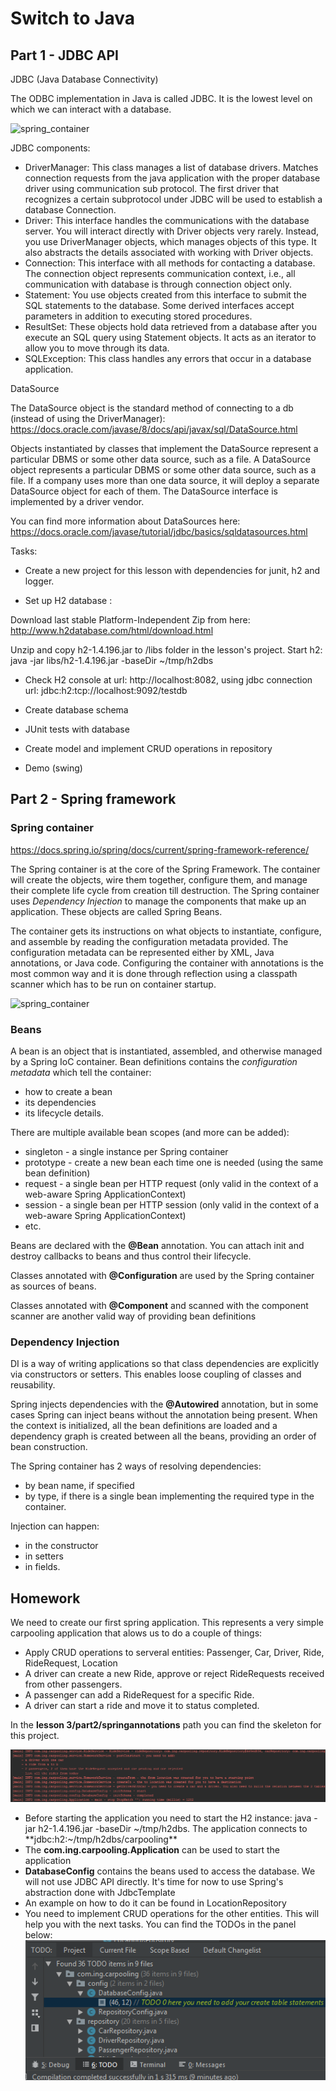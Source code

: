 # Switch to Java
## Part 1 - JDBC API

JDBC (Java Database Connectivity)

The ODBC implementation in Java is called JDBC. It is the lowest level on which we can interact with a database.

![spring_container](https://camo.githubusercontent.com/5274e7e9a0309a7288660d472f822ede1127c7f3/68747470733a2f2f7777772e7475746f7269616c73706f696e742e636f6d2f6a6462632f696d616765732f6a6462632d6172636869746563747572652e6a7067)

JDBC components:
* DriverManager: This class manages a list of database drivers. Matches connection requests from the java application with the proper database driver using communication sub protocol. The first driver that recognizes a certain subprotocol under JDBC will be used to establish a database Connection.
* Driver: This interface handles the communications with the database server. You will interact directly with Driver objects very rarely. Instead, you use DriverManager objects, which manages objects of this type. It also abstracts the details associated with working with Driver objects.
* Connection: This interface with all methods for contacting a database. The connection object represents communication context, i.e., all communication with database is through connection object only.
* Statement: You use objects created from this interface to submit the SQL statements to the database. Some derived interfaces accept parameters in addition to executing stored procedures.
* ResultSet: These objects hold data retrieved from a database after you execute an SQL query using Statement objects. It acts as an iterator to allow you to move through its data.
* SQLException: This class handles any errors that occur in a database application.

DataSource

The DataSource object is the standard method of connecting to a db (instead of using the DriverManager): https://docs.oracle.com/javase/8/docs/api/javax/sql/DataSource.html

Objects instantiated by classes that implement the DataSource represent a particular DBMS or some other data source, such as a file. A DataSource object represents a particular DBMS or some other data source, such as a file. If a company uses more than one data source, it will deploy a separate DataSource object for each of them. The DataSource interface is implemented by a driver vendor.

You can find more information about DataSources here: https://docs.oracle.com/javase/tutorial/jdbc/basics/sqldatasources.html

Tasks:
* Create a new project for this lesson with dependencies for junit, h2 and logger.
        
* Set up H2 database :

 Download last stable Platform-Independent Zip from here: http://www.h2database.com/html/download.html
 
 Unzip and copy h2-1.4.196.jar to /libs folder in the lesson's project. Start h2:
 java -jar libs/h2-1.4.196.jar -baseDir ~/tmp/h2dbs
 
* Check H2 console at url: http://localhost:8082, using jdbc connection url: jdbc:h2:tcp://localhost:9092/testdb

* Create database schema
* JUnit tests with database 
* Create model and implement CRUD operations in repository
* Demo (swing)

## Part 2 - Spring framework
### Spring container

https://docs.spring.io/spring/docs/current/spring-framework-reference/

The Spring container is at the core of the Spring Framework. The container will create the objects, wire them 
together, configure them, and manage their complete life cycle from creation till destruction. The Spring container uses
*Dependency Injection* to manage the components that make up an application. These objects are called Spring Beans.

The container gets its instructions on what objects to instantiate, configure, and assemble by reading the configuration
metadata provided. The configuration metadata can be represented either by XML, Java annotations, or Java code.
Configuring the container with annotations is the most common way and it is done through reflection using a classpath
scanner which has to be run on container startup.

![spring_container](https://www.tutorialspoint.com/spring/images/spring_ioc_container.jpg)

### Beans

A bean is an object that is instantiated, assembled, and otherwise managed by a Spring IoC container. Bean definitions
contains the *configuration metadata* which tell the container:
* how to create a bean
* its dependencies
* its lifecycle details.

There are multiple available bean scopes (and more can be added):
* singleton - a single instance per Spring container
* prototype - create a new bean each time one is needed (using the same bean definition)
* request - a single bean per HTTP request (only valid in the context of a web-aware Spring ApplicationContext)
* session - a single bean per HTTP session (only valid in the context of a web-aware Spring ApplicationContext)
* etc.

Beans are declared with the **@Bean** annotation. You can attach init and destroy callbacks to beans and thus control
their lifecycle.

Classes annotated with **@Configuration** are used by the Spring container as sources of beans.

Classes annotated with **@Component** and scanned with the component scanner are another valid way of providing bean
definitions

### Dependency Injection

DI is a way of writing applications so that class dependencies are explicitly via constructors or setters. This enables
loose coupling of classes and reusability.

Spring injects dependencies with the **@Autowired** annotation, but in some cases Spring can inject beans without the
annotation being present. When the context is initialized, all the bean definitions are loaded and a dependency graph
is created between all the beans, providing an order of bean construction.

The Spring container has 2 ways of resolving dependencies:
* by bean name, if specified
* by type, if there is a single bean implementing the required type in the container.

Injection can happen:
* in the constructor
* in setters
* in fields.

## Homework

We need to create our first spring application.
This represents a very simple carpooling application that alows us to do a couple of things:
* Apply CRUD operations to serveral entities: Passenger, Car, Driver, Ride, RideRequest, Location
* A driver can create a new Ride, approve or reject RideRequests received from other passengers.
* A passenger can add a RideRequest for a specific Ride.
* A driver can start a ride and move it to status completed.

In the **lesson 3/part2/springannotations** path you can find the skeleton for this project.


![main_log](https://github.com/mihaita-tinta/switch-to-java/blob/master/lesson%203/part2/main.PNG)

* Before starting the application you need to start the H2 instance: java -jar h2-1.4.196.jar -baseDir ~/tmp/h2dbs.
	The application connects to **jdbc:h2:~/tmp/h2dbs/carpooling**
* The **com.ing.carpooling.Application** can be used to start the application
* **DatabaseConfig** contains the beans used to access the database. We will not use JDBC API directly.
	It's time for now to use Spring's abstraction done with JdbcTemplate 
* An example on how to do it can be found in LocationRepository
* You need to implement CRUD operations for the other entities. This will help you with the next tasks.
	You can find the TODOs in the panel below:
![create_tables](https://github.com/mihaita-tinta/switch-to-java/blob/master/lesson%203/part2/create_tables.PNG)

